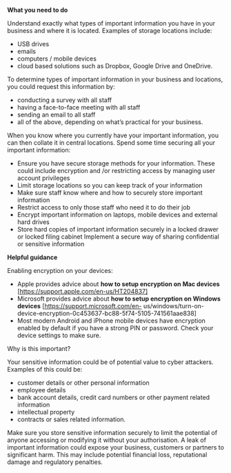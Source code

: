 **What you need to do**

Understand exactly what types of important information you have in your business and where it is located. Examples of storage locations include:

- USB drives  
- emails  
- computers / mobile devices  
- cloud based solutions such as Dropbox, Google Drive and OneDrive.

To determine types of important information in your business and locations, you could request this information by:

- conducting a survey with all staff  
- having a face-to-face meeting with all staff  
- sending an email to all staff  
- all of the above, depending on what’s practical for your business.

When you know where you currently have your important information, you can then collate it in central locations. 
Spend some time securing all your important information:

- Ensure you have secure storage methods for your information. These could include encryption and /or restricting access by managing user account privileges
- Limit storage locations so you can keep track of your information  
- Make sure staff know where and how to securely store important information  
- Restrict access to only those staff who need it to do their job  
- Encrypt important information on laptops, mobile devices and external hard drives  
- Store hard copies of important information securely in a locked drawer or locked filing cabinet Implement a secure way of sharing confidential or sensitive information

**Helpful guidance**

Enabling encryption on your devices:  

- Apple provides advice about **how to setup encryption on Mac devices** [https://support.apple.com/en-us/HT204837]
- Microsoft provides advice about **how to setup encryption on Windows devices** [https://support.microsoft.com/en- us/windows/turn-on-device-encryption-0c453637-bc88-5f74-5105-741561aae838]
- Most modern Android and iPhone mobile devices have encryption enabled by default if you have a strong PIN or password. Check your device settings to make sure.

Why is this important?

Your sensitive information could be of potential value to cyber attackers. Examples of this could be:

- customer details or other personal information
- employee details
- bank account details, credit card numbers or other payment related information
- intellectual property  
- contracts or sales related information.

Make sure you store sensitive information securely to limit the potential of anyone accessing or modifying it without your authorisation. A leak of important information could expose your business, customers or partners to significant harm. This may include potential financial loss, reputational damage and regulatory penalties.